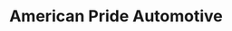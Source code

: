 ---
title: "American Pride Automotive"
url: /james-city-county/american-pride-automotive/
shop: car repair
---